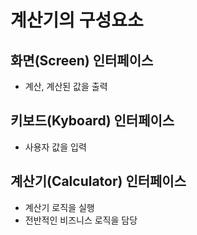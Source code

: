 # 계산기의 구성요소
## 화면(Screen) 인터페이스
- 계산, 계산된 값을 출력
## 키보드(Kyboard) 인터페이스
- 사용자 값을 입력
## 계산기(Calculator) 인터페이스
- 계산기 로직을 실행
- 전반적인 비즈니스 로직을 담당